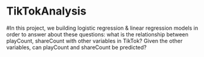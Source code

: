 # TikTokAnalysis
#In this project, we building logistic regression & linear regression models in order to answer about these questions: what is the relationship between playCount, shareCount with other variables in TikTok? Given the other variables, can playCount and shareCount be predicted?
